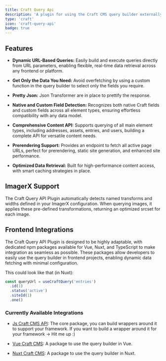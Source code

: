 ```yaml
---
title: Craft Query Api
description: 'A plugin for using the Craft CMS query builder externally.'
type: 'craft'
icon: 'craft-query-api'
badge: true
---
```


## Features

- **Dynamic URL-Based Queries:** Easily build and execute queries directly from URL parameters, enabling flexible, real-time data retrieval across any frontend or platform.

- **Get Only the Data You Need:** Avoid overfetching by using a custom function in the query builder to select only the fields you require.

- **Pretty Json:** Json Transformer are in place to prettify the response.

- **Native and Custom Field Detection:** Recognizes both native Craft fields and custom fields across all element types, ensuring effortless compatibility with any data model.

- **Comprehensive Content API:** Supports querying of all main element types, including addresses, assets, entries, and users, building a complete API for versatile content needs.

- **Prerendering Support:** Provides an endpoint to fetch all active page URLs, perfect for prerendering, static site generation, and enhanced site performance.

- **Optimized Data Retrieval:** Built for high-performance content access, with smart caching strategies in place.

## ImagerX Support

The Craft Query API Plugin automatically detects named transforms and widths defined in your ImagerX configuration. When querying images, it applies these pre-defined transformations, returning an optimized srcset for each image. 


## Frontend Integrations
The Craft Query API Plugin is designed to be highly adaptable, with dedicated npm packages available for Vue, Nuxt, and TypeScript to make integration as seamless as possible. These packages allow developers to easily use the query builder in frontend projects, enabling dynamic data fetching with minimal configuration.

This could look like that (in Nuxt): 
```ts [app.vue]
const queryUrl = useCraftQuery('entries')
  .id(1)
  .status('active')
  .siteId(1)
  .one()
```

### Currently Available Integrations
- [Js Craft CMS API](/libraries/js-craftcms-api): The core package, you can build wrappers around it to support your framework. If you want to build a wrapper around it for your framework -> Hit me up :) 

- [Vue Craft CMS](/libraries/vue-craftcms): A package to use the query builder in Vue.

- [Nuxt Craft CMS](/libraries/nuxt-craftcms): A package to use the query builder in Nuxt.
